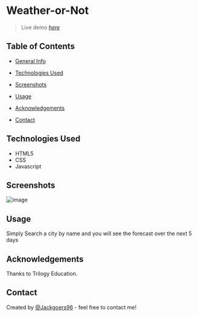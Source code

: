 

# Weather-or-Not

> Live demo [_here_](https://jackgoers96.github.io/Weather-or-not/)

## Table of Contents

- [General Info](#general-information)
- [Technologies Used](#technologies-used)
- [Screenshots](#screenshots)

- [Usage](#usage)
- [Acknowledgements](#acknowledgements)
- [Contact](#contact)



## Technologies Used

- HTML5
- CSS
- Javascript

## Screenshots

![image](https://user-images.githubusercontent.com/81663225/142564851-42052b87-4554-46e2-9c5a-f6e79eb85e87.png)


## Usage
Simply Search a city by name and you will see the forecast over the next 5 days



## Acknowledgements

Thanks to Trilogy Education.

## Contact

Created by [@Jackgoers96](https://github.com/Jackgoers96) - feel free to contact me!

